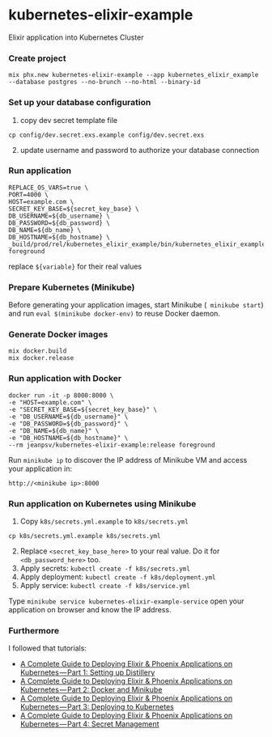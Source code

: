 # kubernetes-elixir-example
Elixir application into Kubernetes Cluster

### Create project
```
mix phx.new kubernetes-elixir-example --app kubernetes_elixir_example --database postgres --no-brunch --no-html --binary-id
```

### Set up your database configuration
1. copy dev secret template file
```
cp config/dev.secret.exs.example config/dev.secret.exs
```
2. update username and password to authorize your database connection


### Run application
```
REPLACE_OS_VARS=true \
PORT=4000 \
HOST=example.com \
SECRET_KEY_BASE=${secret_key_base} \
DB_USERNAME=${db_username} \
DB_PASSWORD=${db_password} \
DB_NAME=${db_name} \
DB_HOSTNAME=${db_hostname} \
_build/prod/rel/kubernetes_elixir_example/bin/kubernetes_elixir_example foreground
```
replace ```${variable}``` for their real values

### Prepare Kubernetes (Minikube)
Before generating your application images, start Minikube (``` minikube start```) and run ```eval $(minikube docker-env)``` to reuse Docker daemon.

### Generate Docker images
```
mix docker.build
mix docker.release
```

### Run application with Docker
```
docker run -it -p 8000:8000 \
-e "HOST=example.com" \
-e "SECRET_KEY_BASE=${secret_key_base}" \
-e "DB_USERNAME=${db_username}" \
-e "DB_PASSWORD=${db_password}" \
-e "DB_NAME=${db_name}" \
-e "DB_HOSTNAME=${db_hostname}" \
--rm jeanpsv/kubernetes-elixir-example:release foreground
```

Run ```minikube ip``` to discover the IP address of Minikube VM and access your application in:
```
http://<minikube ip>:8000
```

### Run application on Kubernetes using Minikube
1. Copy ```k8s/secrets.yml.example``` to ```k8s/secrets.yml```
```
cp k8s/secrets.yml.example k8s/secrets.yml
```
2. Replace ```<secret_key_base_here>``` to your real value. Do it for ```<db_password_here>``` too.
3. Apply secrets: ```kubectl create -f k8s/secrets.yml```
4. Apply deployment: ```kubectl create -f k8s/deployment.yml```
5. Apply service: ```kubectl create -f k8s/service.yml```

Type ```minikube service kubernetes-elixir-example-service``` open your application on browser and know the IP address.

### Furthermore

I followed that tutorials:

- [A Complete Guide to Deploying Elixir & Phoenix Applications on Kubernetes — Part 1: Setting up Distillery](https://blog.polyscribe.io/a-complete-guide-to-deploying-elixir-phoenix-applications-on-kubernetes-part-1-setting-up-d88b35b64dcd)
- [A Complete Guide to Deploying Elixir & Phoenix Applications on Kubernetes — Part 2: Docker and Minikube](https://blog.polyscribe.io/a-complete-guide-to-deploying-elixir-phoenix-applications-on-kubernetes-part-2-docker-and-81e934c3fceb)
- [A Complete Guide to Deploying Elixir & Phoenix Applications on Kubernetes — Part 3: Deploying to Kubernetes](https://blog.polyscribe.io/a-complete-guide-to-deploying-elixir-phoenix-applications-on-kubernetes-part-3-deploying-to-bd5b1fcbef87)
- [A Complete Guide to Deploying Elixir & Phoenix Applications on Kubernetes — Part 4: Secret Management](https://blog.polyscribe.io/a-complete-guide-to-deploying-elixir-phoenix-applications-on-kubernetes-part-4-secret-f851d575bdd1)
